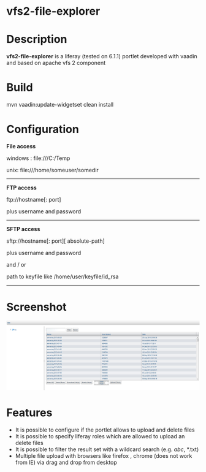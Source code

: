 vfs2-file-explorer
==================

# Description
**vfs2-file-explorer** is a liferay (tested on 6.1.1) portlet developed with vaadin and based on apache vfs 2 component


# Build

mvn vaadin:update-widgetset clean install

# Configuration

**File access**

windows : file:///C:/Temp

unix: file:///home/someuser/somedir


----------


**FTP access**

ftp://hostname[: port]

plus username and password


----------


**SFTP access**

sftp://hostname[: port][ absolute-path]

plus username and password

and / or 

path to keyfile like /home/user/keyfile/id_rsa



----------

# Screenshot

![Screenshot](https://github.com/Union-Investment/vfs2-file-explorer/blob/master/img/vfs2screenshot.jpg)

# Features

 - It is possible to configure if the portlet allows to upload and delete files
 - It is possible to specify liferay roles which are allowed to upload an delete files
 - It is possible to filter the result set with a wildcard search (e.g. *abc*, *.txt)
 - Multiple file upload with browsers like firefox , chrome (does not work from IE) via drag and drop from desktop

